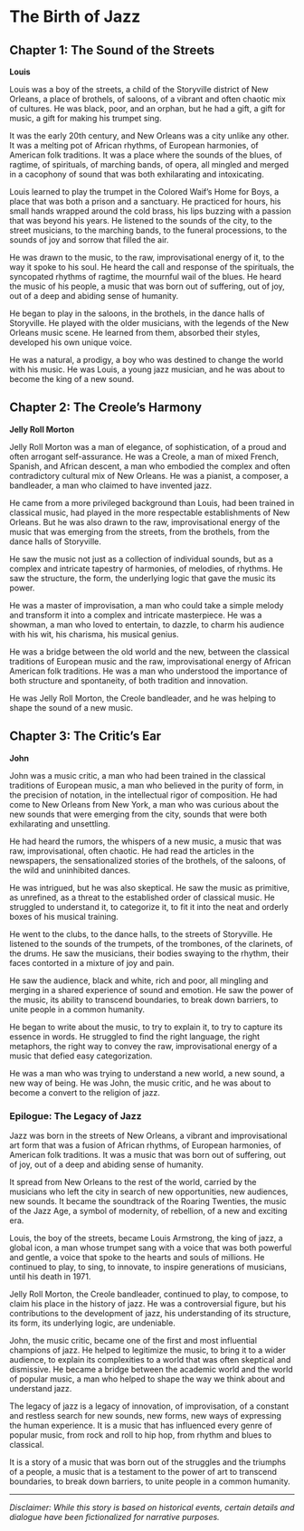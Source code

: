 
# The Birth of Jazz

## Chapter 1: The Sound of the Streets

**Louis**

Louis was a boy of the streets, a child of the Storyville district of New Orleans, a place of brothels, of saloons, of a vibrant and often chaotic mix of cultures. He was black, poor, and an orphan, but he had a gift, a gift for music, a gift for making his trumpet sing.

It was the early 20th century, and New Orleans was a city unlike any other. It was a melting pot of African rhythms, of European harmonies, of American folk traditions. It was a place where the sounds of the blues, of ragtime, of spirituals, of marching bands, of opera, all mingled and merged in a cacophony of sound that was both exhilarating and intoxicating.

Louis learned to play the trumpet in the Colored Waif’s Home for Boys, a place that was both a prison and a sanctuary. He practiced for hours, his small hands wrapped around the cold brass, his lips buzzing with a passion that was beyond his years. He listened to the sounds of the city, to the street musicians, to the marching bands, to the funeral processions, to the sounds of joy and sorrow that filled the air.

He was drawn to the music, to the raw, improvisational energy of it, to the way it spoke to his soul. He heard the call and response of the spirituals, the syncopated rhythms of ragtime, the mournful wail of the blues. He heard the music of his people, a music that was born out of suffering, out of joy, out of a deep and abiding sense of humanity.

He began to play in the saloons, in the brothels, in the dance halls of Storyville. He played with the older musicians, with the legends of the New Orleans music scene. He learned from them, absorbed their styles, developed his own unique voice.

He was a natural, a prodigy, a boy who was destined to change the world with his music. He was Louis, a young jazz musician, and he was about to become the king of a new sound.

## Chapter 2: The Creole’s Harmony

**Jelly Roll Morton**

Jelly Roll Morton was a man of elegance, of sophistication, of a proud and often arrogant self-assurance. He was a Creole, a man of mixed French, Spanish, and African descent, a man who embodied the complex and often contradictory cultural mix of New Orleans. He was a pianist, a composer, a bandleader, a man who claimed to have invented jazz.

He came from a more privileged background than Louis, had been trained in classical music, had played in the more respectable establishments of New Orleans. But he was also drawn to the raw, improvisational energy of the music that was emerging from the streets, from the brothels, from the dance halls of Storyville.

He saw the music not just as a collection of individual sounds, but as a complex and intricate tapestry of harmonies, of melodies, of rhythms. He saw the structure, the form, the underlying logic that gave the music its power.

He was a master of improvisation, a man who could take a simple melody and transform it into a complex and intricate masterpiece. He was a showman, a man who loved to entertain, to dazzle, to charm his audience with his wit, his charisma, his musical genius.

He was a bridge between the old world and the new, between the classical traditions of European music and the raw, improvisational energy of African American folk traditions. He was a man who understood the importance of both structure and spontaneity, of both tradition and innovation.

He was Jelly Roll Morton, the Creole bandleader, and he was helping to shape the sound of a new music.

## Chapter 3: The Critic’s Ear

**John**

John was a music critic, a man who had been trained in the classical traditions of European music, a man who believed in the purity of form, in the precision of notation, in the intellectual rigor of composition. He had come to New Orleans from New York, a man who was curious about the new sounds that were emerging from the city, sounds that were both exhilarating and unsettling.

He had heard the rumors, the whispers of a new music, a music that was raw, improvisational, often chaotic. He had read the articles in the newspapers, the sensationalized stories of the brothels, of the saloons, of the wild and uninhibited dances.

He was intrigued, but he was also skeptical. He saw the music as primitive, as unrefined, as a threat to the established order of classical music. He struggled to understand it, to categorize it, to fit it into the neat and orderly boxes of his musical training.

He went to the clubs, to the dance halls, to the streets of Storyville. He listened to the sounds of the trumpets, of the trombones, of the clarinets, of the drums. He saw the musicians, their bodies swaying to the rhythm, their faces contorted in a mixture of joy and pain.

He saw the audience, black and white, rich and poor, all mingling and merging in a shared experience of sound and emotion. He saw the power of the music, its ability to transcend boundaries, to break down barriers, to unite people in a common humanity.

He began to write about the music, to try to explain it, to try to capture its essence in words. He struggled to find the right language, the right metaphors, the right way to convey the raw, improvisational energy of a music that defied easy categorization.

He was a man who was trying to understand a new world, a new sound, a new way of being. He was John, the music critic, and he was about to become a convert to the religion of jazz.

### Epilogue: The Legacy of Jazz

Jazz was born in the streets of New Orleans, a vibrant and improvisational art form that was a fusion of African rhythms, of European harmonies, of American folk traditions. It was a music that was born out of suffering, out of joy, out of a deep and abiding sense of humanity.

It spread from New Orleans to the rest of the world, carried by the musicians who left the city in search of new opportunities, new audiences, new sounds. It became the soundtrack of the Roaring Twenties, the music of the Jazz Age, a symbol of modernity, of rebellion, of a new and exciting era.

Louis, the boy of the streets, became Louis Armstrong, the king of jazz, a global icon, a man whose trumpet sang with a voice that was both powerful and gentle, a voice that spoke to the hearts and souls of millions. He continued to play, to sing, to innovate, to inspire generations of musicians, until his death in 1971.

Jelly Roll Morton, the Creole bandleader, continued to play, to compose, to claim his place in the history of jazz. He was a controversial figure, but his contributions to the development of jazz, his understanding of its structure, its form, its underlying logic, are undeniable.

John, the music critic, became one of the first and most influential champions of jazz. He helped to legitimize the music, to bring it to a wider audience, to explain its complexities to a world that was often skeptical and dismissive. He became a bridge between the academic world and the world of popular music, a man who helped to shape the way we think about and understand jazz.

The legacy of jazz is a legacy of innovation, of improvisation, of a constant and restless search for new sounds, new forms, new ways of expressing the human experience. It is a music that has influenced every genre of popular music, from rock and roll to hip hop, from rhythm and blues to classical.

It is a story of a music that was born out of the struggles and the triumphs of a people, a music that is a testament to the power of art to transcend boundaries, to break down barriers, to unite people in a common humanity.

***

*Disclaimer: While this story is based on historical events, certain details and dialogue have been fictionalized for narrative purposes.*